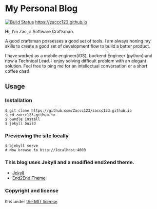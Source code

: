# My Personal Blog
[![Build Status](https://travis-ci.org/Zaccc123/zaccc123.github.io.svg?branch=master)](https://travis-ci.org/Zaccc123/zaccc123.github.io)
https://zaccc123.github.io

Hi, I'm Zac, a Software Craftsman.

A good craftsman possesses a good set of tools. I am always honing my skills to create a good set of development flow to build a better product.

I have worked as a mobile engineer(iOS), backend Engineer (python) and now a Technical Lead. I enjoy solving difficult problem with an elegant solution. Feel free to ping me for an intellectual conversation or a short coffee chat!

## Usage

### Installation

```
$ git clone https://github.com/Zaccc123/zaccc123.github.io
$ cd zaccc123.github.io
$ bundle install
$ jekyll build
```

### Previewing the site locally

```
$ bjekyll serve
# Now browse to http://localhost:4000
```

### This blog uses Jekyll and a modified end2end theme.

- [Jekyll](https://jekyllrb.com/)
- [End2End Theme](https://github.com/nandomoreirame/end2end/)


### Copyright and license
It is under [the MIT license](/LICENSE).
